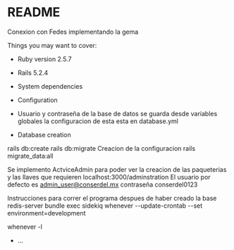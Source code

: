 # README

Conexion con Fedes implementando la gema

Things you may want to cover:

* Ruby version 2.5.7
* Rails 5.2.4

* System dependencies

* Configuration
* Usuario y contraseña de la base de datos se guarda desde variables globales la configuracion de esta esta en database.yml

* Database creation

rails db:create
rails db:migrate
Creacion de la configuracion 
rails migrate_data:all

Se implemento ActviceAdmin para poder ver la creacion de las paqueterias y las llaves que requieren
localhost:3000/adminstration
El usuario por defecto es admin_user@conserdel.mx contraseña conserdel0123

Instrucciones para correr el programa despues de haber creado la base
redis-server
bundle exec sidekiq
whenever --update-crontab --set environment=development

whenever -l



* ...
